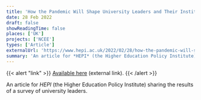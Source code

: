 ```yaml
---
title: 'How the Pandemic Will Shape University Leaders and Their Institutions'
date: 28 Feb 2022
draft: false
showReadingTime: false
places: ['UK']
projects: ['NCEE']
types: ['Article']
externalUrl: 'https://www.hepi.ac.uk/2022/02/28/how-the-pandemic-will-shape-university-leaders-and-their-institutions/'
summary: 'An article for *HEPI* (the Higher Education Policy Institute) sharing the results of a survey of university leaders.'
---
```


{{< alert "link" >}}
[Available here](https://www.hepi.ac.uk/2022/02/28/how-the-pandemic-will-shape-university-leaders-and-their-institutions/) (external link).
{{< /alert >}}

An article for *HEPI* (the Higher Education Policy Institute) sharing the results of a survey of university leaders.